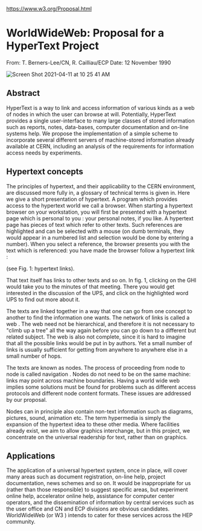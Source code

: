 ---
---

https://www.w3.org/Proposal.html

# WorldWideWeb: Proposal for a HyperText Project
From:
T. Berners-Lee/CN, R. Cailliau/ECP
Date:
12 November 1990

![Screen Shot 2021-04-11 at 10 25 41 AM](https://user-images.githubusercontent.com/227587/114308013-52435c80-9ab0-11eb-9a1d-fa4814a542a9.png)

## Abstract
HyperText is a way to link and access information of various kinds as a web of nodes in which the user can browse at will. Potentially, HyperText provides a single user-interface to many large classes of stored information such as reports, notes, data-bases, computer documentation and on-line systems help. We propose the implementation of a simple scheme to incorporate several different servers of machine-stored information already available at CERN, including an analysis of the requirements for information access needs by experiments.

## Hypertext concepts
The principles of hypertext, and their applicability to the CERN environment, are discussed more fully in, a glossary of technical terms is given in. Here we give a short presentation of hypertext.
A program which provides access to the hypertext world we call a browser. When starting a hypertext browser on your workstation, you will first be presented with a hypertext page which is personal to you : your personal notes, if you like. A hypertext page has pieces of text which refer to other texts. Such references are highlighted and can be selected with a mouse (on dumb terminals, they would appear in a numbered list and selection would be done by entering a number). When you select a reference, the browser presents you with the text which is referenced: you have made the browser follow a hypertext link :

(see Fig. 1: hypertext links).

That text itself has links to other texts and so on. In fig. 1, clicking on the GHI would take you to the minutes of that meeting. There you would get interested in the discussion of the UPS, and click on the highlighted word UPS to find out more about it.

The texts are linked together in a way that one can go from one concept to another to find the information one wants. The network of links is called a web . The web need not be hierarchical, and therefore it is not necessary to "climb up a tree" all the way again before you can go down to a different but related subject. The web is also not complete, since it is hard to imagine that all the possible links would be put in by authors. Yet a small number of links is usually sufficient for getting from anywhere to anywhere else in a small number of hops.

The texts are known as nodes. The process of proceeding from node to node is called navigation . Nodes do not need to be on the same machine: links may point across machine boundaries. Having a world wide web implies some solutions must be found for problems such as different access protocols and different node content formats. These issues are addressed by our proposal.

Nodes can in principle also contain non-text information such as diagrams, pictures, sound, animation etc. The term hypermedia is simply the expansion of the hypertext idea to these other media. Where facilities already exist, we aim to allow graphics interchange, but in this project, we concentrate on the universal readership for text, rather than on graphics.

## Applications
The application of a universal hypertext system, once in place, will cover many areas such as document registration, on-line help, project documentation, news schemes and so on. It would be inappropriate for us (rather than those responsible) to suggest specific areas, but experiment online help, accelerator online help, assistance for computer center operators, and the dissemination of information by central services such as the user office and CN and ECP divisions are obvious candidates. WorldWideWeb (or W3 ) intends to cater for these services across the HEP community.
